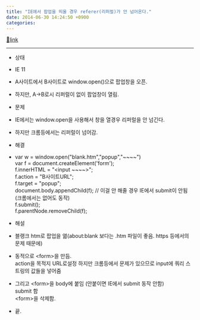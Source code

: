 ```yaml
---
title: "IE에서 팝업을 띄울 경우 referer(리퍼럴)가 안 넘어온다."
date: 2014-06-30 14:24:50 +0900
categories: 
---
```

[🔗link](http://www.mins01.com/mh/tech/read/888)
***


- 상태
- IE 11
- A사이트에서 B사이트로 window.open()으로 팝업창을 오픈.
- 하지만, A-&gt;B로시 리퍼럴이 없이 팝업창이 열림.

- 문제
- IE에서는 window.open을 사용해서 창을 열경우 리퍼럴을 안 넘긴다.
- 하지만 크롬등에서는 리퍼럴이 넘어감.


- 해결
- var w = window.open("blank.htm","popup","~~~~")  
var f = document.createElement('form');  
f.innerHTML = "&lt;input ~~~~&gt;";  
f.action = "B사이트URL";  
f.target = "popup";  
document.body.appendChild(f); // 이걸 안 해줄 경우 IE에서 submit이 안됨(크롬에서는 없어도 동작)  
f.submit();  
f.parentNode.removeChild(f);
- 해설
- 블랭크 htm로 팝업을 엶(about:blank 보다는 .htm 파일이 좋음. https 등에서의 문제 때문에)
- 동적으로 &lt;form&gt;을 만듬.  
action을 목적지 URL로설정 하지만 크롬등에서 문제가 있으므로 input에 쿼리 스트링의 값들을 넣어줌
- 그리고 &lt;form&gt;을 body에 붙임 (안붙이면 IE에서 submit 동작 안함)  
submit 함  
&lt;form&gt;을 삭제함.
- 끝.



  


